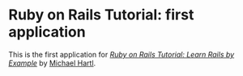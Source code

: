 # Ruby on Rails Tutorial: first application

This is the first application for [*Ruby on Rails Tutorial: Learn Rails by Example*](http:railstutorial.org/) by [Michael Hartl](http://michaelhartl.com/).